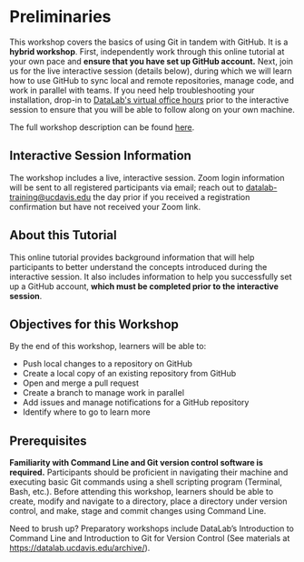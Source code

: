 Preliminaries
=============

This workshop covers the basics of using Git in tandem with GitHub. It is a 
**hybrid workshop**. First, independently work through this online tutorial at 
your own pace and **ensure that you have set up GitHub account.** Next, join us 
for the live interactive session (details below), during which we will learn 
how to use GitHub to sync local and remote repositories, manage code, and work 
in parallel with teams. If you need help troubleshooting your installation, 
drop-in to [DataLab's virtual office hours](https://datalab.ucdavis.edu/office-hours/) 
prior to the interactive session to ensure that you will be able to follow 
along on your own machine.

The full workshop description can be found [here](https://datalab.ucdavis.edu/eventscalendar/reproducible-research-for-teams-with-github/).

Interactive Session Information
-------------------------------

The workshop includes a live, interactive session. Zoom login information will be 
sent to all registered participants via email; reach out to 
[datalab-training@ucdavis.edu](mailto:datalab-training@ucdavis.edu) the day prior 
if you received a registration confirmation but have not received your Zoom link.

About this Tutorial
-------------------

This online tutorial provides background information that will help participants 
to better understand the concepts introduced during the interactive session. 
It also includes information to help you successfully set up a GitHub account, 
**which must be completed prior to the interactive session**.

Objectives for this Workshop
----------------------------

By the end of this workshop, learners will be able to:

* Push local changes to a repository on GitHub
* Create a local copy of an existing repository from GitHub
* Open and merge a pull request
* Create a branch to manage work in parallel
* Add issues and manage notifications for a GitHub repository
* Identify where to go to learn more

Prerequisites
-------------

**Familiarity with Command Line and Git version control software is required.** 
Participants should be proficient in navigating their machine and executing
basic Git commands using a shell scripting program (Terminal, Bash, etc.). 
Before attending this workshop, learners should be able to create, modify and 
navigate to a directory, place a directory under version control, and make, 
stage and commit changes using Command Line.

Need to brush up? Preparatory workshops include DataLab’s Introduction to 
Command Line and Introduction to Git for Version Control (See materials at 
https://datalab.ucdavis.edu/archive/).
